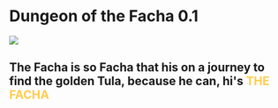 # Dungeon of the Facha 0.1

![](/logo.png)

<h2>The Facha is so Facha that his on a journey to find the golden Tula, because he can, hi's <span style="color:#FFCC4D">THE FACHA</span></h2>
